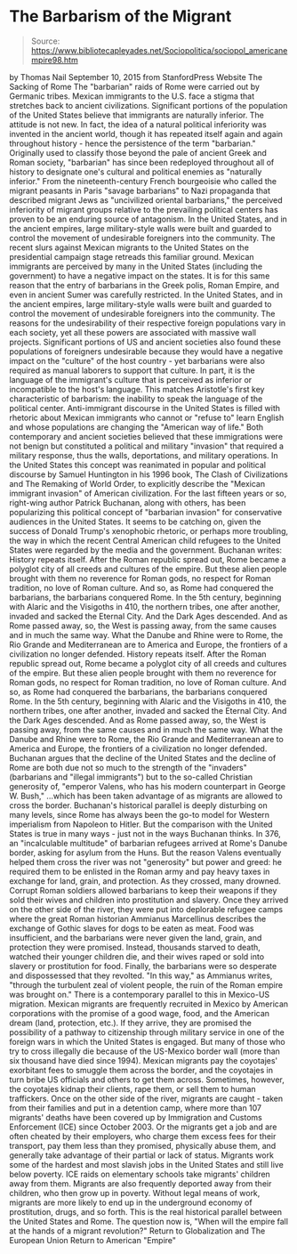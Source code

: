 # The Barbarism of the Migrant

> Source: https://www.bibliotecapleyades.net/Sociopolitica/sociopol_americanempire98.htm

by Thomas Nail
September 10, 2015
from StanfordPress Website
The Sacking of Rome The "barbarian" raids of Rome were carried out by Germanic tribes.
Mexican immigrants to the U.S.
face a stigma that stretches back
to ancient civilizations.
Significant portions of the population of the United States believe that immigrants are naturally inferior.
The attitude is not new. In fact, the idea of a natural political inferiority was invented in the ancient world, though it has repeated itself again and again throughout history - hence the persistence of the term "barbarian."
Originally used to classify those beyond the pale of ancient Greek and Roman society, "barbarian" has since been redeployed throughout all of history to designate one's cultural and political enemies as "naturally inferior."
From the nineteenth-century French bourgeoisie who called the migrant peasants in Paris "savage barbarians" to Nazi propaganda that described migrant Jews as "uncivilized oriental barbarians," the perceived inferiority of migrant groups relative to the prevailing political centers has proven to be an enduring source of antagonism.
In the United States, and in the ancient empires,
large military-style walls were built and guarded
to control the movement of undesirable foreigners
into the community.
The recent slurs against Mexican migrants to the United States on the presidential campaign stage retreads this familiar ground.
Mexican immigrants are perceived by many in the United States (including the government) to have a negative impact on the states. It is for this same reason that the entry of barbarians in the Greek polis, Roman Empire, and even in ancient Sumer was carefully restricted.
In the United States, and in the ancient empires, large military-style walls were built and guarded to control the movement of undesirable foreigners into the community.
The reasons for the undesirability of their respective foreign populations vary in each society, yet all these powers are associated with massive wall projects. Significant portions of US and ancient societies also found these populations of foreigners undesirable because they would have a negative impact on the "culture" of the host country - yet barbarians were also required as manual laborers to support that culture.
In part, it is the language of the immigrant's culture that is perceived as inferior or incompatible to the host's language.
This matches Aristotle's first key characteristic of barbarism:
the inability to speak the language of the political center.
Anti-immigrant discourse in the United States is filled with rhetoric about Mexican immigrants who cannot or "refuse to" learn English and whose populations are changing the "American way of life."
Both contemporary and ancient societies believed that these immigrations were not benign but constituted a political and military "invasion" that required a military response, thus the walls, deportations, and military operations.
In the United States this concept was reanimated in popular and political discourse by Samuel Huntington in his 1996 book, The Clash of Civilizations and The Remaking of World Order, to explicitly describe the "Mexican immigrant invasion" of American civilization.
For the last fifteen years or so, right-wing author Patrick Buchanan, along with others, has been popularizing this political concept of "barbarian invasion" for conservative audiences in the United States.
It seems to be catching on, given the success of Donald Trump's xenophobic rhetoric, or perhaps more troubling, the way in which the recent Central American child refugees to the United States were regarded by the media and the government.
Buchanan writes:
History repeats itself. After the Roman republic spread out, Rome became a polyglot city of all creeds and cultures of the empire. But these alien people brought with them no reverence for Roman gods, no respect for Roman tradition, no love of Roman culture. And so, as Rome had conquered the barbarians, the barbarians conquered Rome. In the 5th century, beginning with Alaric and the Visigoths in 410, the northern tribes, one after another, invaded and sacked the Eternal City. And the Dark Ages descended. And as Rome passed away, so, the West is passing away, from the same causes and in much the same way. What the Danube and Rhine were to Rome, the Rio Grande and Mediterranean are to America and Europe, the frontiers of a civilization no longer defended.
History repeats itself.
After the Roman republic spread out, Rome became a polyglot city of all creeds and cultures of the empire. But these alien people brought with them no reverence for Roman gods, no respect for Roman tradition, no love of Roman culture.
And so, as Rome had conquered the barbarians, the barbarians conquered Rome. In the 5th century, beginning with Alaric and the Visigoths in 410, the northern tribes, one after another, invaded and sacked the Eternal City.
And the Dark Ages descended. And as Rome passed away, so, the West is passing away, from the same causes and in much the same way.
What the Danube and Rhine were to Rome, the Rio Grande and Mediterranean are to America and Europe, the frontiers of a civilization no longer defended.
Buchanan argues that the decline of the United States and the decline of Rome are both due not so much to the strength of the "invaders" (barbarians and "illegal immigrants") but to the so-called Christian generosity of,
"emperor Valens, who has his modern counterpart in George W. Bush,"
...which has been taken advantage of as migrants are allowed to cross the border.
Buchanan's historical parallel is deeply disturbing on many levels, since Rome has always been the go-to model for Western imperialism from Napoleon to Hitler. But the comparison with the United States is true in many ways - just not in the ways Buchanan thinks.
In 376, an "incalculable multitude" of barbarian refugees arrived at Rome's Danube border, asking for asylum from the Huns.
But the reason Valens eventually helped them cross the river was not "generosity" but power and greed:
he required them to be enlisted in the Roman army and pay heavy taxes in exchange for land, grain, and protection.
As they crossed, many drowned.
Corrupt Roman soldiers allowed barbarians to keep their weapons if they sold their wives and children into prostitution and slavery.
Once they arrived on the other side of the river, they were put into deplorable refugee camps where the great Roman historian Ammianus Marcellinus describes the exchange of Gothic slaves for dogs to be eaten as meat.
Food was insufficient, and the barbarians were never given the land, grain, and protection they were promised. Instead, thousands starved to death, watched their younger children die, and their wives raped or sold into slavery or prostitution for food.
Finally, the barbarians were so desperate and dispossessed that they revolted.
"In this way," as Ammianus writes, "through the turbulent zeal of violent people, the ruin of the Roman empire was brought on."
There is a contemporary parallel to this in Mexico-US migration.
Mexican migrants are frequently recruited in Mexico by American corporations with the promise of a good wage, food, and the American dream (land, protection, etc.).
If they arrive, they are promised the possibility of a pathway to citizenship through military service in one of the foreign wars in which the United States is engaged. But many of those who try to cross illegally die because of the US-Mexico border wall (more than six thousand have died since 1994).
Mexican migrants pay the coyotajes' exorbitant fees to smuggle them across the border, and the coyotajes in turn bribe US officials and others to get them across. Sometimes, however, the coyotajes kidnap their clients, rape them, or sell them to human traffickers.
Once on the other side of the river, migrants are caught - taken from their families and put in a detention camp, where more than 107 migrants' deaths have been covered up by Immigration and Customs Enforcement (ICE) since October 2003.
Or the migrants get a job and are often cheated by their employers, who charge them excess fees for their transport, pay them less than they promised, physically abuse them, and generally take advantage of their partial or lack of status.
Migrants work some of the hardest and most slavish jobs in the United States and still live below poverty.
ICE raids on elementary schools take migrants' children away from them. Migrants are also frequently deported away from their children, who then grow up in poverty.
Without legal means of work, migrants are more likely to end up in the underground economy of prostitution, drugs, and so forth. This is the real historical parallel between the United States and Rome.
The question now is,
"When will the empire fall at the hands of a migrant revolution?"
Return to Globalization and The European Union
Return to American "Empire"
